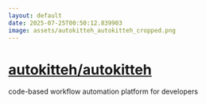```yaml
---
layout: default
date: 2025-07-25T00:50:12.839903
image: assets/autokitteh_autokitteh_cropped.png
---
```


# [autokitteh/autokitteh](https://github.com/autokitteh/autokitteh)

code-based workflow automation platform for developers
